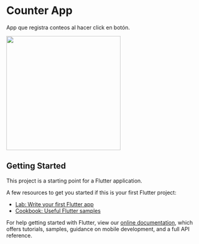 # Counter App

App que registra conteos al hacer click en botón.

<img src="https://user-images.githubusercontent.com/28717626/141603983-2996164a-0d8d-4a0c-9f2e-eb74214fbb06.gif" width="300" />

## Getting Started

This project is a starting point for a Flutter application.

A few resources to get you started if this is your first Flutter project:

- [Lab: Write your first Flutter app](https://flutter.dev/docs/get-started/codelab)
- [Cookbook: Useful Flutter samples](https://flutter.dev/docs/cookbook)

For help getting started with Flutter, view our
[online documentation](https://flutter.dev/docs), which offers tutorials,
samples, guidance on mobile development, and a full API reference.
